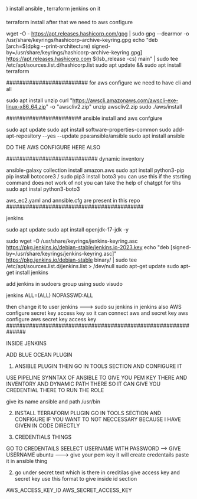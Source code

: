 ) install ansible , terraform jenkins on it 
####
terraform install after that we need to aws configure

wget -O - https://apt.releases.hashicorp.com/gpg | sudo gpg --dearmor -o /usr/share/keyrings/hashicorp-archive-keyring.gpg
echo "deb [arch=$(dpkg --print-architecture) signed-by=/usr/share/keyrings/hashicorp-archive-keyring.gpg] https://apt.releases.hashicorp.com $(lsb_release -cs) main" | sudo tee /etc/apt/sources.list.d/hashicorp.list
sudo apt update && sudo apt install terraform

#########################
for aws configure we need to have  cli and all 
 
sudo apt install unzip
curl "https://awscli.amazonaws.com/awscli-exe-linux-x86_64.zip" -o "awscliv2.zip"
unzip awscliv2.zip
sudo ./aws/install

#######################
ansible  install and aws confgiure

sudo apt update
sudo apt install software-properties-common
sudo add-apt-repository --yes --update ppa:ansible/ansible
sudo apt install ansible

DO THE AWS CONFIGURE HERE ALSO

############################
dynamic inventory


ansible-galaxy collection install amazon.aws
sudo apt install python3-pip
 pip install botocore3 /  sudo pip3 install boto3 you can use this if the stsrting command does not work of not you can take 
the help of chatgpt for tihs 
sudo apt instal python3-boto3

aws_ec2.yaml and annsible.cfg are present in this repo 
##########################################

jenkins 

sudo apt update
sudo apt install openjdk-17-jdk -y

sudo wget -O /usr/share/keyrings/jenkins-keyring.asc \
  https://pkg.jenkins.io/debian-stable/jenkins.io-2023.key
echo "deb [signed-by=/usr/share/keyrings/jenkins-keyring.asc]" \
  https://pkg.jenkins.io/debian-stable binary/ | sudo tee \
  /etc/apt/sources.list.d/jenkins.list > /dev/null
sudo apt-get update
sudo apt-get install jenkins

add jenkins in sudoers group using sudo visudo

jenkins ALL=(ALL) NOPASSWD:ALL

then change it to user jenkins
---> sudo su jenkins
in jenkins also  AWS configure secret key access key so it can connect aws and secret key 
aws configure
aws secret key access key 
##############################################################

INSIDE JENKINS 

ADD BLUE OCEAN PLUGIN 

1) ANSIBLE PLUGIN THEN  GO IN TOOLS SECTION AND CONFIGURE IT 

USE PIPELINE SYNNTAX OF ANSIBLE TO GIVE YOU PEM KEY THERE AND INVENTORY AND DYNAMIC PATH THERE SO IT CAN GIVE YOU CREDENTIAL THERE TO RUN THE ROLE  

give its name ansible and path /usr/bin

2) INSTALL TERRAFORM PLUGIN
  GO IN TOOLS SECTION AND CONFIGURE IF YOU WANT TO NOT NECCESSARY BECAUSE I HAVE GIVEN IN CODE DIRECTLY

3) CREDENTIALS THINGS 

GO TO CREDENTAILS SEELECT USERNAME WITH PASSWORD
--> GIVE USERNAME ubuntu
---> give your pem key 
it will create credentails 
paste it in ansible thing


2) go under secret text which is there in creditilas  give access key and secret key use this format to give inside id section 

AWS_ACCESS_KEY_ID 
AWS_SECRET_ACCESS_KEY



 
 
